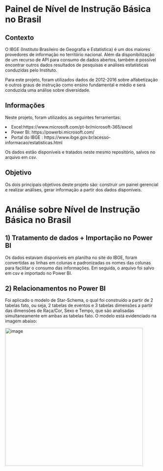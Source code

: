 # Painel de Nível de Instrução Básica no Brasil 

## Contexto
O IBGE (Instituto Brasileiro de Geografia e Estatística) é um dos maiores provedores de informação no território nacional. 
Além da disponibilização de um recurso de API para consumo de dados abertos, também é possível encontrar outros dados resultados de pesquisas e análises estatísticas
conduzidas pelo Instituto. 

Para este projeto, foram utilizados dados de 2012-2016 sobre alfabetização e outros graus de instrução como ensino fundamental e médio e será conduzida uma análise sobre diversidade. 

## Informações 

Neste projeto, foram utilizados as seguintes ferramentas:

<li> Excel:https://www.microsoft.com/pt-br/microsoft-365/excel </li>
<li> Power BI: https://powerbi.microsoft.com/ </li>
<li> Portal do IBGE : https://www.ibge.gov.br/acesso-informacao/estatisticas.html </li>

Os dados estão disponíveis e tratados neste mesmo repositório, salvos no arquivo em csv. 

## Objetivo

Os dois principais objetivos deste projeto são: construir um painel gerencial e realizar análises, gerar informação a partir dos dados disponíveis.

# Análise sobre Nível de Instrução Básica no Brasil 

## 1) Tratamento de dados + Importação no Power BI

Os dados estavam disponíveis em planilha no site do IBGE, foram convertidas as linhas em colunas e padronizadas os nomes das colunas para facilitar o consumo 
das informações. Em seguida, o arquivo foi salvo em csv e importado no Power BI. 

## 2) Relacionamentos no Power BI 

Foi aplicado o modelo de Star-Schema, o qual foi construído a partir de 2 tabelas fato, ou seja, 2 tabelas de eventos e 3 tabelas dimensões a partir das dimensões 
de Raça/Cor, Sexo e Tempo, que são analisadas simultaneamente em ambas as tabelas fato. O modelo está evidenciado na imagem abaixo:

<img width="450" alt="image" src="https://github.com/vitcuellar/Dados_Nivel_Instrucao_Basica_IBGE/assets/146594135/843607a3-34ce-435a-8eca-97c2c23bfd7d">
